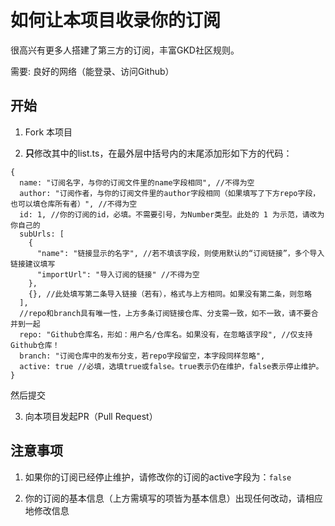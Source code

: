 # 如何让本项目收录你的订阅

很高兴有更多人搭建了第三方的订阅，丰富GKD社区规则。

需要: 良好的网络（能登录、访问Github）

## 开始

1. Fork 本项目

2. **只**修改其中的list.ts，在最外层中括号内的末尾添加形如下方的代码：

```json5
{
  name: "订阅名字，与你的订阅文件里的name字段相同", //不得为空
  author: "订阅作者，与你的订阅文件里的author字段相同（如果填写了下方repo字段，也可以填仓库所有者）", //不得为空
  id: 1, //你的订阅的id，必填。不需要引号，为Number类型。此处的 1 为示范，请改为你自己的
  subUrls: [
    {
      "name": "链接显示的名字", //若不填该字段，则使用默认的“订阅链接”，多个导入链接建议填写
      "importUrl": "导入订阅的链接" //不得为空
    },
    {}, //此处填写第二条导入链接（若有），格式与上方相同。如果没有第二条，则忽略
  ],
  //repo和branch具有唯一性，上方多条订阅链接仓库、分支需一致，如不一致，请不要合并到一起
  repo: "Github仓库名，形如：用户名/仓库名。如果没有，在忽略该字段", //仅支持Github仓库！
  branch: "订阅仓库中的发布分支，若repo字段留空，本字段同样忽略",
  active: true //必填，选填true或false。true表示仍在维护，false表示停止维护。
}
```
然后提交

3. 向本项目发起PR（Pull Request）

## 注意事项

1. 如果你的订阅已经停止维护，请修改你的订阅的active字段为：`false`

2. 你的订阅的基本信息（上方需填写的项皆为基本信息）出现任何改动，请相应地修改信息
